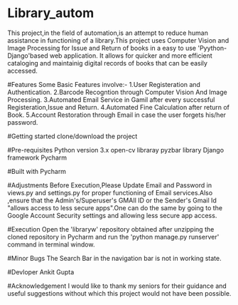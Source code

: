# Library_autom

This project,in the field of automation,is an attempt to reduce human assistance in functioning of a library.This project uses Computer Vision and Image Processing for Issue and Return of books in a easy to use 'Pyython-Django'based web application. It allows for quicker and more efficient cataloging and maintainig digital records of books that can be easily accessed.

#Features
Some Basic Features involve:- 
1.User Registeration and Authentication.
2.Barcode Recogntion through Computer Vision And Image Processing. 
3.Automated Email Service in Gamil after every successful Registeration,Issue and Return.
4.Automated Fine Calculation after return of Book.
5.Account Restoration through Email in case the user forgets his/her password.

#Getting started
clone/download the project

#Pre-requisites
Python version 3.x
open-cv libraray
pyzbar library
Django framework
Pycharm 

#Built with
Pycharm

#Adjustments
Before Execution,Please Update Email and Password in views.py and settings.py for proper functioning of Email services.Also ,ensure that the Admin's/Superuser's GMAIl ID or the Sender's Gmail Id "allows access to less secure apps".One can do the same by going to the Google Account Security settings and allowing less secure app access.

#Execution
Open the 'libraryw' repository obtained after unzipping the cloned repository in Pycharm and run the 'python manage.py runserver'
command in terminal window. 

#Minor Bugs
The Search Bar in the navigation bar is not in working state.

#Devloper
Ankit Gupta

#Acknowledgement
I would like to thank my seniors for their guidance and useful suggestions without which this project would not have been possible.

 

                                                   
